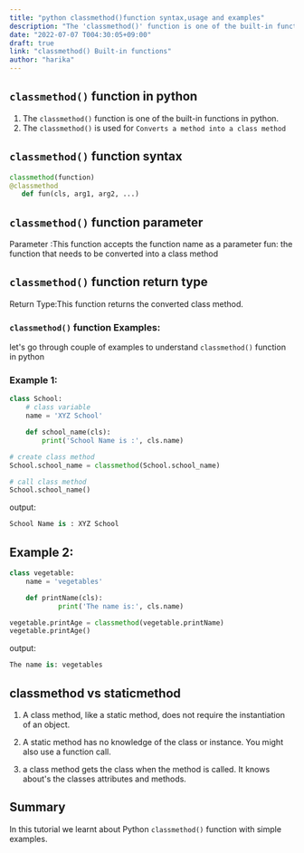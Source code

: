 ```yaml
---
title: "python classmethod()function syntax,usage and examples"
description: "The 'classmethod()' function is one of the built-in functions in python"
date: "2022-07-07 T004:30:05+09:00"
draft: true
link: "classmethod() Built-in functions"
author: "harika"
---
```



## `classmethod()` function in python

1. The `classmethod()` function is one of the built-in functions in python.
2. The `classmethod()` is used for `Converts a method into a class method`

##  `classmethod()` function syntax

```python
classmethod(function)
@classmethod
   def fun(cls, arg1, arg2, ...)
```

##  `classmethod()` function parameter

Parameter :This function accepts the function name as a parameter
    fun: the function that needs to be converted into a class method

##  `classmethod()` function return type

Return Type:This function returns the converted class method.

###   `classmethod()` function Examples:

let's go through couple of examples to understand `classmethod()` function in python

### Example 1:

```python
class School:
    # class variable
    name = 'XYZ School'

    def school_name(cls):
        print('School Name is :', cls.name)

# create class method
School.school_name = classmethod(School.school_name)

# call class method
School.school_name()
```
output:

```python
School Name is : XYZ School
```
## Example 2:

```python
class vegetable:
    name = 'vegetables'

    def printName(cls):
            print('The name is:', cls.name)

vegetable.printAge = classmethod(vegetable.printName)
vegetable.printAge()
```
output:

```python
The name is: vegetables
```

## classmethod vs staticmethod

1. A class method, like a static method, does not require the instantiation of an object. 

2. A static method has no knowledge of the class or instance.
You might also use a function call. 

3. a class method gets the class when the method is called. It knows about's the classes attributes and methods.


## Summary
In this tutorial we learnt about Python `classmethod()` function with simple examples.

